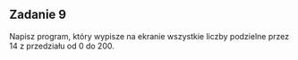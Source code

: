 ## Zadanie 9
Napisz program, który wypisze na ekranie wszystkie liczby podzielne przez 14 z przedziału od 0 do 200.